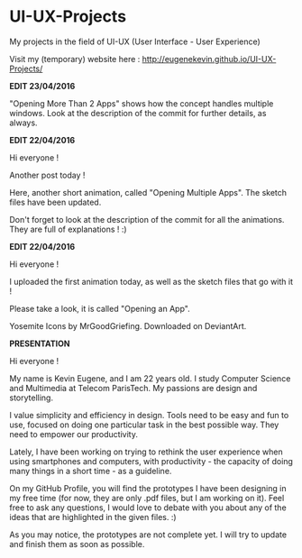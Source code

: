 # UI-UX-Projects
My projects in the field of UI-UX (User Interface - User Experience)

Visit my (temporary) website here : http://eugenekevin.github.io/UI-UX-Projects/

****EDIT 23/04/2016****

"Opening More Than 2 Apps" shows how the concept handles multiple windows. Look at the description of the commit for further details, as always.

****EDIT 22/04/2016****

Hi everyone ! 

Another post today !

Here, another short animation, called "Opening Multiple Apps". The sketch files have been updated.

Don't forget to look at the description of the commit for all the animations. They are full of explanations ! :)

****EDIT 22/04/2016****

Hi everyone ! 

I uploaded the first animation today, as well as the sketch files that go with it !

Please take a look, it is called "Opening an App".

Yosemite Icons by MrGoodGriefing. Downloaded on DeviantArt.

****PRESENTATION****

Hi everyone ! 

My name is Kevin Eugene, and I am 22 years old. I study Computer Science and Multimedia at Telecom ParisTech. My passions are design and storytelling.

I value simplicity and efficiency in design. Tools need to be easy and fun to use, focused on doing one particular task in the best possible way. They need to empower our productivity.

Lately, I have been working on trying to rethink the user experience when using smartphones and computers, with productivity - the capacity of doing many things in a short time - as a guideline.

On my GitHub Profile, you will find the prototypes I have been designing in my free time (for now, they are only .pdf files, but I am working on it). Feel free to ask any questions, I would love to debate with you about any of the ideas that are highlighted in the given files. :)

As you may notice, the prototypes are not complete yet. I will try to update and finish them as soon as possible.
